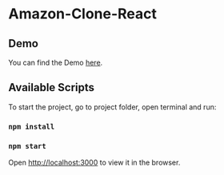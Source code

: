 # Amazon-Clone-React

## Demo

You can find the Demo [here](https://clone-d7385.web.app).

## Available Scripts

To start the project, go to project folder, open terminal and run:
### `npm install`
### `npm start`


Open [http://localhost:3000](http://localhost:3000) to view it in the browser.



